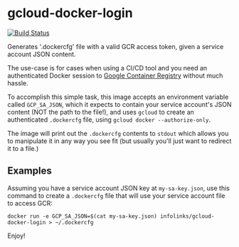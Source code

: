 # gcloud-docker-login

[![Build Status](https://travis-ci.org/infolinks/gcloud-docker-login.svg?branch=master)](https://travis-ci.org/infolinks/gcloud-docker-login)

Generates '.dockercfg' file with a valid GCR access token, given a
service account JSON content.

The use-case is for cases when using a CI/CD tool and you need an
authenticated Docker session to [Google Container Registry](https://cloud.google.com/container-registry/)
without much hassle.

To accomplish this simple task, this image accepts an environment
variable called `GCP_SA_JSON`, which it expects to contain your service
account's JSON content (NOT the path to the file!), and uses `gcloud` to
create an authenticated `.dockercfg` file, using
`gcloud docker --authorize-only`.

The image will print out the `.dockercfg` contents to `stdout` which
allows you to manipulate it in any way you see fit (but usually you'll
just want to redirect it to a file.)

## Examples

Assuming you have a service account JSON key at `my-sa-key.json`, use
this command to create a `.dockercfg` file that will use your service
account file to access GCR:

    docker run -e GCP_SA_JSON=$(cat my-sa-key.json) infolinks/gcloud-docker-login > ~/.dockercfg

Enjoy!
